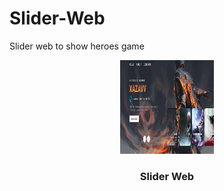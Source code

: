# Slider-Web
Slider web to show heroes game

<p align="center">
  <img src="img/ss.png" alt="landingpage" width="150" height="150">
  <h3 align="center">Slider Web</h3>
</p>
